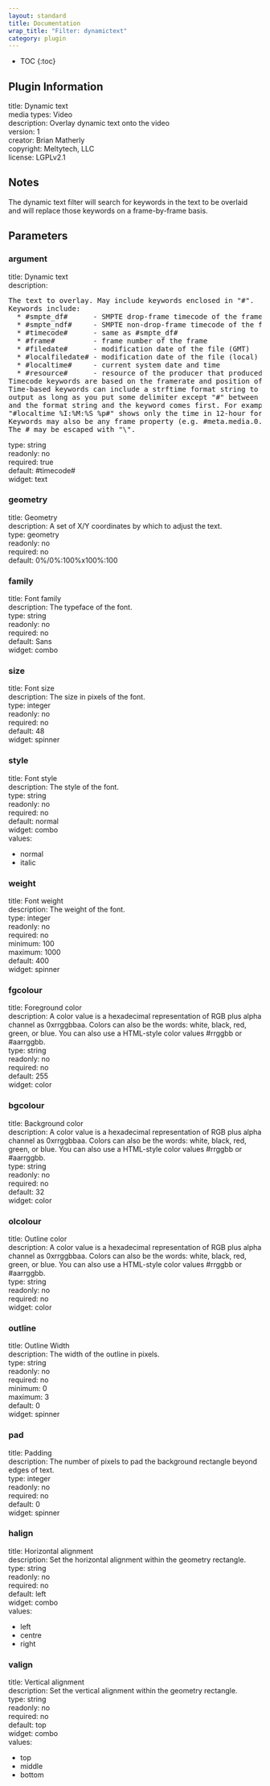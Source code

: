 ```yaml
---
layout: standard
title: Documentation
wrap_title: "Filter: dynamictext"
category: plugin
---
```

* TOC
{:toc}

## Plugin Information

title: Dynamic text  
media types:
Video  
description: Overlay dynamic text onto the video  
version: 1  
creator: Brian Matherly  
copyright: Meltytech, LLC  
license: LGPLv2.1  

## Notes

The dynamic text filter will search for keywords in the text to be overlaid and will replace those keywords on a frame-by-frame basis.


## Parameters

### argument

title: Dynamic text    
description:
<pre>
The text to overlay. May include keywords enclosed in "#".
Keywords include:
  * #smpte_df#      - SMPTE drop-frame timecode of the frame
  * #smpte_ndf#     - SMPTE non-drop-frame timecode of the frame
  * #timecode#      - same as #smpte_df#
  * #frame#         - frame number of the frame
  * #filedate#      - modification date of the file (GMT)
  * #localfiledate# - modification date of the file (local)
  * #localtime#     - current system date and time
  * #resource#      - resource of the producer that produced the frame
Timecode keywords are based on the framerate and position of the frame.
Time-based keywords can include a strftime format string to customize the
output as long as you put some delimiter except "#" between the keyword
and the format string and the keyword comes first. For example,
"#localtime %I:%M:%S %p#" shows only the time in 12-hour format.
Keywords may also be any frame property (e.g. #meta.media.0.codec.frame_rate#)
The # may be escaped with "\".
</pre>
type: string  
readonly: no  
required: true  
default: #timecode#  
widget: text  

### geometry

title: Geometry    
description:
A set of X/Y coordinates by which to adjust the text.  
type: geometry  
readonly: no  
required: no  
default: 0%/0%:100%x100%:100  

### family

title: Font family    
description:
The typeface of the font.  
type: string  
readonly: no  
required: no  
default: Sans  
widget: combo  

### size

title: Font size    
description:
The size in pixels of the font.  
type: integer  
readonly: no  
required: no  
default: 48  
widget: spinner  

### style

title: Font style    
description:
The style of the font.  
type: string  
readonly: no  
required: no  
default: normal  
widget: combo  
values:  

* normal
* italic

### weight

title: Font weight    
description:
The weight of the font.  
type: integer  
readonly: no  
required: no  
minimum: 100  
maximum: 1000  
default: 400  
widget: spinner  

### fgcolour

title: Foreground color    
description:
A color value is a hexadecimal representation of RGB plus alpha channel as 0xrrggbbaa. Colors can also be the words: white, black, red, green, or blue. You can also use a HTML-style color values #rrggbb or #aarrggbb.  
type: string  
readonly: no  
required: no  
default: 255  
widget: color  

### bgcolour

title: Background color    
description:
A color value is a hexadecimal representation of RGB plus alpha channel as 0xrrggbbaa. Colors can also be the words: white, black, red, green, or blue. You can also use a HTML-style color values #rrggbb or #aarrggbb.  
type: string  
readonly: no  
required: no  
default: 32  
widget: color  

### olcolour

title: Outline color    
description:
A color value is a hexadecimal representation of RGB plus alpha channel as 0xrrggbbaa. Colors can also be the words: white, black, red, green, or blue. You can also use a HTML-style color values #rrggbb or #aarrggbb.  
type: string  
readonly: no  
required: no  
widget: color  

### outline

title: Outline Width    
description:
The width of the outline in pixels.  
type: string  
readonly: no  
required: no  
minimum: 0  
maximum: 3  
default: 0  
widget: spinner  

### pad

title: Padding    
description:
The number of pixels to pad the background rectangle beyond edges of text.  
type: integer  
readonly: no  
required: no  
default: 0  
widget: spinner  

### halign

title: Horizontal alignment    
description:
Set the horizontal alignment within the geometry rectangle.  
type: string  
readonly: no  
required: no  
default: left  
widget: combo  
values:  

* left
* centre
* right

### valign

title: Vertical alignment    
description:
Set the vertical alignment within the geometry rectangle.  
type: string  
readonly: no  
required: no  
default: top  
widget: combo  
values:  

* top
* middle
* bottom

